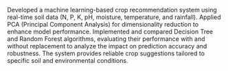 Developed a machine learning-based crop recommendation system using real-time soil data (N, P, K, pH, moisture, temperature, and rainfall). Applied PCA (Principal Component Analysis) for dimensionality reduction to enhance model performance. Implemented and compared Decision Tree and Random Forest algorithms, evaluating their performance with and without replacement to analyze the impact on prediction accuracy and robustness. The system provides reliable crop suggestions tailored to specific soil and environmental conditions.
